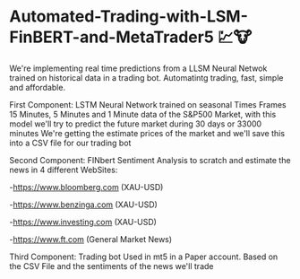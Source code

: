 # Automated-Trading-with-LSM-FinBERT-and-MetaTrader5 💹🐮

We're implementing real time predictions from a LLSM Neural Netwok trained on historical data in a trading bot. Automatintg trading, fast, simple and affordable.


First Component: LSTM Neural Network trained on seasonal Times Frames 15 Minutes, 5 Minutes and 1 Minute data of the S&P500 Market, with this model we'll try to predict the future market during 30 days or 33000 minutes
We're getting the estimate prices of the market and we'll save this into a CSV file for our trading bot

Second Component: FINbert Sentiment Analysis to scratch and estimate the news in 4 different WebSites:

-https://www.bloomberg.com (XAU-USD)

-https://www.benzinga.com (XAU-USD)

-https://www.investing.com (XAU-USD)

-https://www.ft.com (General Market News)

Third Component: Trading bot Used in mt5 in a Paper account. Based on the CSV File and the sentiments of the news we'll trade
